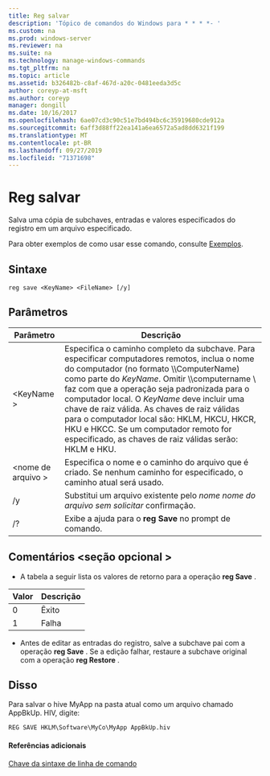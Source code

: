 ```yaml
---
title: Reg salvar
description: 'Tópico de comandos do Windows para * * * *- '
ms.custom: na
ms.prod: windows-server
ms.reviewer: na
ms.suite: na
ms.technology: manage-windows-commands
ms.tgt_pltfrm: na
ms.topic: article
ms.assetid: b326482b-c8af-467d-a20c-0481eeda3d5c
author: coreyp-at-msft
ms.author: coreyp
manager: dongill
ms.date: 10/16/2017
ms.openlocfilehash: 6ae07cd3c90c51e7bd494bc6c35919680cde912a
ms.sourcegitcommit: 6aff3d88ff22ea141a6ea6572a5ad8dd6321f199
ms.translationtype: MT
ms.contentlocale: pt-BR
ms.lasthandoff: 09/27/2019
ms.locfileid: "71371698"
---
```

# <a name="reg-save"></a>Reg salvar



Salva uma cópia de subchaves, entradas e valores especificados do registro em um arquivo especificado.

Para obter exemplos de como usar esse comando, consulte [Exemplos](#BKMK_examples).

## <a name="syntax"></a>Sintaxe

```
reg save <KeyName> <FileName> [/y]
```

## <a name="parameters"></a>Parâmetros

|Parâmetro|Descrição|
|---------|-----------|
|\<KeyName >|Especifica o caminho completo da subchave. Para especificar computadores remotos, inclua o nome do computador (no formato \\\\ComputerName\) como parte do *KeyName*. Omitir \\\\computername \ faz com que a operação seja padronizada para o computador local. O *KeyName* deve incluir uma chave de raiz válida. As chaves de raiz válidas para o computador local são: HKLM, HKCU, HKCR, HKU e HKCC. Se um computador remoto for especificado, as chaves de raiz válidas serão: HKLM e HKU.|
|\<nome de arquivo >|Especifica o nome e o caminho do arquivo que é criado. Se nenhum caminho for especificado, o caminho atual será usado.|
|/y|Substitui um arquivo existente pelo *nome nome do arquivo sem solicitar* confirmação.|
|/?|Exibe a ajuda para o **reg Save** no prompt de comando.|

## <a name="remarks-optional-section"></a>Comentários \<seção opcional >

-   A tabela a seguir lista os valores de retorno para a operação **reg Save** .

|Valor|Descrição|
|-----|-----------|
|0|Êxito|
|1|Falha|
-   Antes de editar as entradas do registro, salve a subchave pai com a operação **reg Save** . Se a edição falhar, restaure a subchave original com a operação **reg Restore** .

## <a name="BKMK_examples"></a>Disso

Para salvar o hive MyApp na pasta atual como um arquivo chamado AppBkUp. HIV, digite:
```
REG SAVE HKLM\Software\MyCo\MyApp AppBkUp.hiv
```

#### <a name="additional-references"></a>Referências adicionais

[Chave da sintaxe de linha de comando](command-line-syntax-key.md)